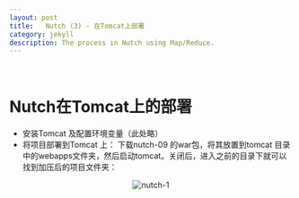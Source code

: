 ```yaml
---
layout: post
title:   Nutch (3) - 在Tomcat上部署
category: jekyll
description: The process in Nutch using Map/Reduce.
---
```


<br />

# Nutch在Tomcat上的部署

- 安装Tomcat 及配置环境变量（此处略）
- 将项目部署到Tomcat 上：
下载nutch-09 的war包，将其放置到tomcat 目录中的webapps文件夹，然后启动tomcat。关闭后，进入之前的目录下就可以找到加压后的项目文件夹：

<div align='center'>
<img src="{{site.baseurl}}/assets/img/nutch/2-1.png" alt="nutch-1"/></div>
